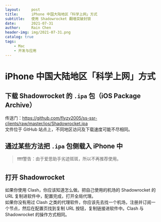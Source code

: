 ```yaml
---
layout:     post
title:      iPhone 中国大陆地区「科学上网」方式
subtitle:   使用 Shadowrocket 翻墙突破封锁
date:       2021-07-31
author:     Rain Chen
header-img: img/2021-07-31.png
catalog: true
tags:
    - Mac
    - 开发与应用
---
```


# iPhone 中国大陆地区「科学上网」方式

## 下载 Shadowrocket 的 `.ipa` 包（iOS Package Archive）

传送门：<https://github.com/flyzy2005/ss-ssr-clients/raw/master/ios/Shadowrocket.ipa><br>
文件位于 GitHub 站点上，不同地区访问及下载速度可能不尽相同。

<!--
## 下载并安装爱思助手

传送门：<https://www.i4.cn><br>
Mac、Windows 和 Linux 版本都有，根据自己的操作系统选择。

## 使用爱思助手把 `.ipa` 包载入 iPhone

连接 iPhone，让 `.ipa` 文件使用爱思助手运行，即可安装。软件官方网站也有详细的教程。
-->

## 通过某些方法把 `.ipa` 包侧载入 iPhone 中

> ❗️❗️❗️❗️警告：由于爱思助手劣迹斑斑，所以不再推荐使用。

## 打开 Shadowrocket

如果你使用 Clash，你应该知道怎么做。把自己使用的机场的 Shadowrocket 的 URL 复制进软件中，配置完成，打开全局代理。<br>
如果你没有用过 Clash 之类的代理软件，你应该先去找一个机场，注册并订阅一个节点，然后在配置页找到复制 URL 按钮，复制链接进软件中。Clash 与 Shadowrocket 的操作方式相同。